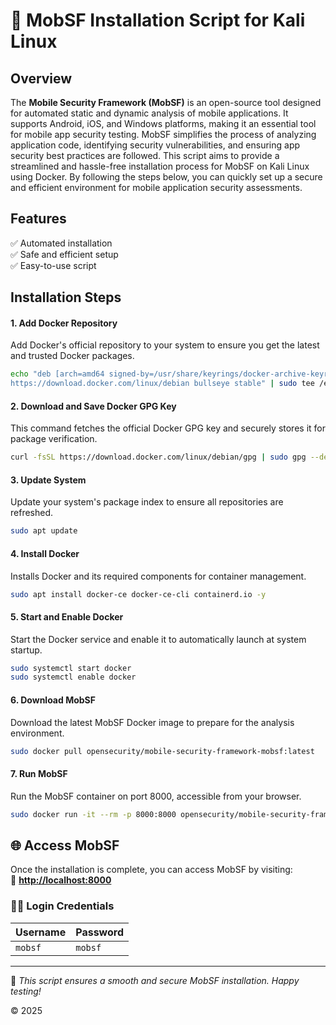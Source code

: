 # 🚀 MobSF Installation Script for Kali Linux

## Overview

The **Mobile Security Framework (MobSF)** is an open-source tool designed for
automated static and dynamic analysis of mobile applications. It supports
Android, iOS, and Windows platforms, making it an essential tool for mobile
app security testing. MobSF simplifies the process of analyzing application
code, identifying security vulnerabilities, and ensuring app security best
practices are followed. This script aims to provide a streamlined and
hassle-free installation process for MobSF on Kali Linux using Docker. By
following the steps below, you can quickly set up a secure and efficient
environment for mobile application security assessments.

## Features

✅ Automated installation  
✅ Safe and efficient setup  
✅ Easy-to-use script  

## Installation Steps

#### 1. Add Docker Repository
Add Docker's official repository to your system to ensure you get the latest and trusted Docker packages.
```bash
echo "deb [arch=amd64 signed-by=/usr/share/keyrings/docker-archive-keyring.gpg] \
https://download.docker.com/linux/debian bullseye stable" | sudo tee /etc/apt/sources.list.d/docker.list > /dev/null
```
#### 2. Download and Save Docker GPG Key
This command fetches the official Docker GPG key and securely stores it for package verification.
```bash
curl -fsSL https://download.docker.com/linux/debian/gpg | sudo gpg --dearmor -o /usr/share/keyrings/docker-archive-keyring.gpg
```
#### 3. Update System
Update your system's package index to ensure all repositories are refreshed.
```bash
sudo apt update
```
#### 4. Install Docker
Installs Docker and its required components for container management.
```bash
sudo apt install docker-ce docker-ce-cli containerd.io -y
```
#### 5. Start and Enable Docker
Start the Docker service and enable it to automatically launch at system startup.
```bash
sudo systemctl start docker
sudo systemctl enable docker
```
#### 6. Download MobSF
Download the latest MobSF Docker image to prepare for the analysis environment.
```bash
sudo docker pull opensecurity/mobile-security-framework-mobsf:latest
```
#### 7. Run MobSF
Run the MobSF container on port 8000, accessible from your browser.
```bash
sudo docker run -it --rm -p 8000:8000 opensecurity/mobile-security-framework-mobsf:latest
```

## 🌐 Access MobSF

Once the installation is complete, you can access MobSF by visiting:  
🔗 **[http://localhost:8000](http://localhost:8000)**  

### 🧑‍💻 Login Credentials
| **Username** | **Password** |
|:--------------|:-------------|
| `mobsf`        | `mobsf`      |

---

🎯 *This script ensures a smooth and secure MobSF installation. Happy testing!*

© 2025
